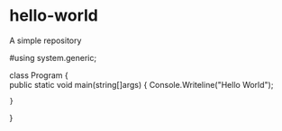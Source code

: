 # hello-world
A simple repository

#using system.generic;

class Program
{  
    public static void main(string[]args)
    {
        Console.Writeline("Hello World");
        
    }

}
